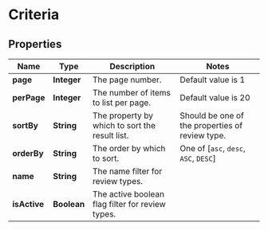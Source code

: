 # Criteria

## Properties

Name | Type | Description | Notes
------------ | ------------- | ------------- | -------------
**page** | **Integer** | The page number. | Default value is 1
**perPage** | **Integer** | The number of items to list per page. | Default value is 20
**sortBy** | **String** | The property by which to sort the result list. | Should be one of the properties of review type.
**orderBy** | **String** | The order by which to sort. | One of [`asc`, `desc`, `ASC`, `DESC`]
**name** | **String** | The name filter for review types. |
**isActive** | **Boolean** | The active boolean flag filter for review types. |
